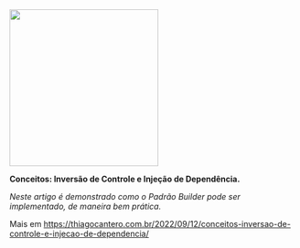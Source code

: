<div class="container">
    <img src="https://thiagocantero.com.br/wp-content/uploads/2022/06/cropped-thicantero_branco.png" width="260" height="275" />
</div>

**Conceitos: Inversão de Controle e Injeção de Dependência.**

*Neste artigo é demonstrado como o Padrão Builder pode ser implementado, de maneira bem prática.*

Mais em https://thiagocantero.com.br/2022/09/12/conceitos-inversao-de-controle-e-injecao-de-dependencia/
